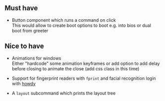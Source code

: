 ## Must have
- Button component which runs a command on click <br />
  This would allow to create boot options to boot e.g. into bios or dual boot from greeter

## Nice to have
- Animations for windows <br />
  Either "hardcode" some animation keyframes or add option to add delay
  before closing to animate the close (add css class in this time)

- Support for fingerprint readers with `fprint` and facial recognition login with [howdy](https://github.com/boltgolt/howdy)

- A `layout` subcommand which prints the layout tree
